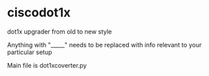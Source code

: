 # ciscodot1x
dot1x upgrader from old to new style

Anything with "_____" needs to be replaced with info relevant to your particular setup

Main file is dot1xcoverter.py
